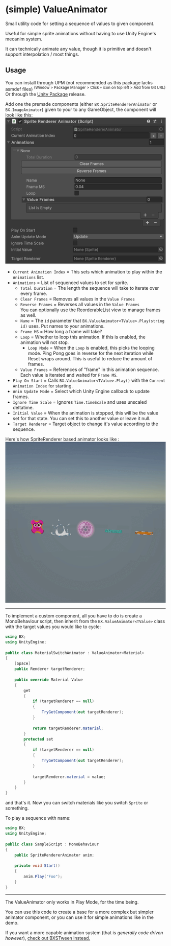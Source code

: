 # (simple) ValueAnimator

Small utility code for setting a sequence of values to given component.

Useful for simple sprite animations without having to use Unity Engine's mecanim system.

It can technically animate any value, though it is primitive and doesn't support interpolation / most things.

## Usage

You can install through UPM (not recommended as this package lacks asmdef files) <sup>(Window &gt; Package Manager &gt; Click `+` icon on top left &gt; Add from Git URL)</sup><br/>
Or through the [Unity Package](/releases/latest/download/SValueAnimator.unitypackage) release.

Add one the premade components (either `BX.SpriteRendererAnimator` or `BX.ImageAnimator`) given to your to any GameObject, the component will look like this: <br/>
![Component Image](https://github.com/b3x206/SValueAnimator/blob/resource/resource/component-view.png?raw=true)

* `Current Animation Index` = This sets which animation to play within the `Animations` list.
* `Animations` = List of sequenced values to set for sprite.
  * `Total Duration` = The length the sequence will take to iterate over every frame.
  * `Clear Frames` = Removes all values in the `Value Frames`
  * `Reverse Frames` = Reverses all values in the `Value Frames` <br/>
    You can optionally use the ReorderableList view to manage frames as well.
  * `Name` = The `id` parameter that `BX.ValueAnimator<TValue>.Play(string id)` uses. Put names to your animations.
  * `Frame MS` = How long a frame will take?
  * `Loop` = Whether to loop this animation. If this is enabled, the animation will not stop.
    * `Loop Mode` = When the `Loop` is enabled, this picks the looping mode. Ping Pong goes in reverse for the next iteration while Reset wraps around. This is useful to reduce the amount of frames.
  * `Value Frames` = References of "frame" in this animation sequence. Each value is iterated and waited for `Frame MS`.
* `Play On Start` = Calls `BX.ValueAnimator<TValue>.Play()` with the `Current Animation Index` for starting.
* `Anim Update Mode` = Select which Unity Engine callback to update frames.
* `Ignore Time Scale` = Ignores `Time.timeScale` and uses unscaled deltatime.
* `Initial Value` = When the animation is stopped, this will be the value set for that state. You can set this to another value or leave it null.
* `Target Renderer` = Target object to change it's value according to the sequence.

Here's how SpriteRenderer based animator looks like : <br/>
![SpriteRenderer](https://github.com/b3x206/SValueAnimator/blob/resource/resource/demo1.gif?raw=true)

---

To implement a custom component, all you have to do is create a MonoBehaviour script, then inherit from the `BX.ValueAnimator<TValue>` class with the target values you would like to cycle:
```cs
using BX;
using UnityEngine;

public class MaterialSwitchAnimator : ValueAnimator<Material>
{
    [Space]
    public Renderer targetRenderer;

    public override Material Value
    {
        get
        {
            if (targetRenderer == null)
            {
                TryGetComponent(out targetRenderer);
            }

            return targetRenderer.material;
        }
        protected set
        {
            if (targetRenderer == null)
            {
                TryGetComponent(out targetRenderer);
            }

            targetRenderer.material = value;
        }
    }
}
```
and that's it. Now you can switch materials like you switch `Sprite` or something.

To play a sequence with name:
```cs
using BX;
using UnityEngine;

public class SampleScript : MonoBehaviour
{
    public SpriteRendererAnimator anim;
    
    private void Start()
    {
        anim.Play("Foo");
    }
}
```

---

The ValueAnimator only works in Play Mode, for the time being.

You can use this code to create a base for a more complex but simpler animator component, or you can use it for simple animations like in the demo.

If you want a more capable animation system (that is _generally code driven however_), [check out BXSTween instead.](https://github.com/b3x206/BXSTween)
